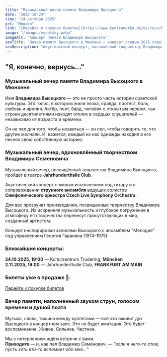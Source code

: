 ```yaml
---
title: "Музыкальный вечер памяти Владимира Высоцкого"
date: "2025-10-24"
time: "24 октября 2025"
ort: "Мюнхен"
link: "[Перейти к покупке билетов](https://www.kontramarka.de/de/tour/koncert-pamyati-vladimira-vysockogo/?fbclid=IwY2xjawJ_AcNleHRuA2FlbQIxMAABHsk1iW9UeoGfUu2oX_o4jDtlL4OEs4RLytGo_o6_8N5gtC7LZqwxMXq8rA3k_aem_lqBaoFvmIuGU0ygblr4KOA)"
image: "/images/vysotsky.webp"
imageAlt: "Концерт памяти Владимира Высоцкого"
seoTitle: "Вечер памяти Высоцкого в Мюнхене — концерт осенью 2025 года"
seoDescription: "Акустический концерт, посвящённый творчеству Владимира Высоцкого. Живое исполнение под гитару и струнный ансамбль в Мюнхене"
---
```


## "Я, конечно, вернусь..."

### Музыкальный вечер памяти Владимира Высоцкого в Мюнхене 

Имя **Владимира Высоцкого** — это не просто часть истории советской культуры. Это голос, в котором жили эпоха, правда, протест, боль, любовь и ирония. Актёр, поэт, бард, человек с открытым нервом, чьи строки десятилетиями находят отклик в сердцах слушателей — независимо от возраста и времени.

Он не пел для того, чтобы нравиться — он пел, чтобы говорить то, что другие молчали. И, кажется, каждый из нас однажды находил в его песнях свою собственную историю.

### Музыкальный вечер, вдохновлённый творчеством Владимира Семеновича

Музыкальный вечер, посвящённый творчеству Владимира Высоцкого, пройдёт в театре **Jahrhunderthalle Club**. 

Акустический концерт с живым исполнением под гитару и в сопровождении **струнного ансамбля** ведущих солистов **Симфонического оркестра Czech Live Symphony Orchestra**.

Для вас прозвучат произведения, посвященные творчеству Владимира Высоцкого. Их искренняя музыкальность и глубокое погружение в атмосферу его творчества перенесут присутствующих в мир, созданный артистом.

Концерт инспирирован записями Высоцкого с ансамблем "Мелодия" под управлением Георгия Гараняна (1974–1975).

### Ближайшие концерты:

**24.10.2025, 19:00** — Kulturzentrum Trudering, **München**  
**2.11.2025, 19:00** — Jahrhunderthalle Club, **FRANKFURT AM MAIN**

###  Билеты уже в продаже 🎫:
[Перейти к покупке билетов](https://www.kontramarka.de/de/tour/koncert-pamyati-vladimira-vysockogo/?fbclid=IwY2xjawJ_AcNleHRuA2FlbQIxMAABHsk1iW9UeoGfUu2oX_o4jDtlL4OEs4RLytGo_o6_8N5gtC7LZqwxMXq8rA3k_aem_lqBaoFvmIuGU0ygblr4KOA)


### Вечер памяти, наполненный звуком струн, голосом времени и душой поэта

Музыка, слова, тишина между куплетами — всё это оживит дух Высоцкого в концертном зале. Это не будет имитация. Это будет воспоминание. Живое. Сильное. Честное.

Мы с нетерпением ждём встречи с вами.  
**Приходите** — и, как пел Владимир Семёнович, — _"если я чего-то стою, пусть хоть кто-то вспомнит обо мне..."_
